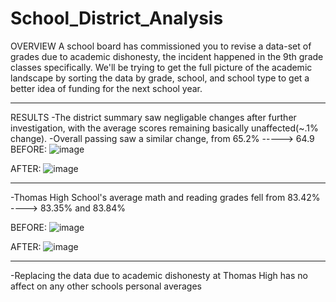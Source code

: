 # School_District_Analysis

OVERVIEW
A school board has commissioned you to revise a data-set of grades due to academic dishonesty, the incident happened in the 9th grade classes specifically. We'll be trying to get the full picture of the academic landscape by sorting the data by grade, school, and school type to get a better idea of funding for the next school year.

---

RESULTS
-The district summary saw negligable changes after further investigation, with the average scores remaining basically unaffected(~.1% change).
-Overall passing saw a similar change, from 65.2% -----> 64.9
BEFORE: ![image](https://user-images.githubusercontent.com/105184244/178848276-83c7aaa1-8cb7-4461-9597-615d340b4803.png)

AFTER: ![image](https://user-images.githubusercontent.com/105184244/178848114-023c26cd-e663-4df3-a9b8-2acc138cb42c.png)

---

-Thomas High School's average math and reading grades fell from 83.42% ----> 83.35% and 83.84% 

BEFORE: ![image](https://user-images.githubusercontent.com/105184244/178850602-c2cbc3ea-6bf2-4e24-8fa7-833d3be5ae63.png)

AFTER: ![image](https://user-images.githubusercontent.com/105184244/178850336-7e51b926-7e20-4d61-954f-e4358da2d752.png)

---

-Replacing the data due to academic dishonesty at Thomas High has no affect on any other schools personal averages
